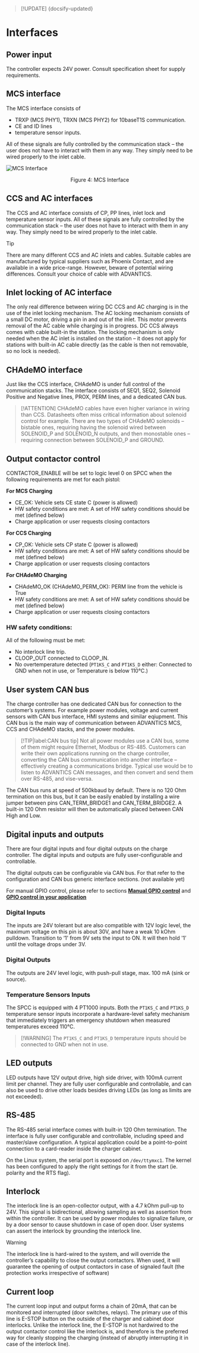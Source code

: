 > [!UPDATE] {docsify-updated}
# Interfaces

## Power input

The controller expects 24V power. Consult specification sheet for supply requirements.

## MCS interface

The MCS interface consists of 
- TRXP (MCS PHY1), TRXN (MCS PHY2) for 10baseT1S communication.
- CE and ID lines
- temperature sensor inputs.

All of these signals are fully controlled by the communication stack – the user does not have to interact with them in any way. They simply need to be wired properly to the inlet cable.

<div class="bigger-300">

![MCS Interface](images/MCS_inlet.svg "MCS Interface")
</div>
<figcaption style="text-align: center">Figure 4: MCS Interface</figcaption>

## CCS and AC interfaces

The CCS and AC interface consists of CP, PP lines, inlet lock and temperature sensor inputs. All of these signals are fully controlled by the communication stack – the user does not have to interact with them in any way. They simply need to be wired properly to the inlet cable.

> [!TIP]
> There are many different CCS and AC inlets and cables. Suitable cables are manufactured by typical suppliers such as Phoenix Contact, and are available in a wide price-range. However, beware of potential wiring differences. Consult your choice of cable with ADVANTICS.

## Inlet locking of AC interface

The only real difference between wiring DC CCS and AC charging is in the use of the inlet locking mechanism. The AC locking mechanism consists of a small DC motor, driving a pin in and out of the inlet. This motor prevents removal of the AC cable while charging is in progress. DC CCS always comes with cable built-in the station.
The locking mechanism is only needed when the AC inlet is installed on the station – it does not apply for stations with built-in AC cable directly (as the cable is then not removable, so no lock is needed).

## CHAdeMO interface

Just like the CCS interface, CHAdeMO is under full control of the communication stacks. The interface consists of SEQ1, SEQ2, Solenoid Positive and Negative lines, PROX, PERM lines, and a dedicated CAN bus.

> [!ATTENTION]
> CHAdeMO cables have even higher variance in wiring than CCS. Datasheets often miss critical information about solenoid control for example. There are two types of CHAdeMO solenoids – bistable ones, requiring having the solenoid wired between SOLENOID_P and SOLENOID_N outputs, and then monostable ones – requiring connection between SOLENOID_P and GROUND.

## Output contactor control

CONTACTOR_ENABLE will be set to logic level 0 on SPCC when the following requirements are met for each pistol:

**For MCS Charging**
- CE_OK: Vehicle sets CE state C (power is allowed)
- HW safety conditions are met: A set of HW safety conditions should be met (defined below)
- Charge application or user requests closing contactors

**For CCS Charging**
- CP_OK: Vehicle sets CP state C (power is allowed)
- HW safety conditions are met: A set of HW safety conditions should be met (defined below)
- Charge application or user requests closing contactors

**For CHAdeMO Charging**
- CHAdeMO_OK (CHAdeMO_PERM_OK): PERM line from the vehicle is True
- HW safety conditions are met: A set of HW safety conditions should be met (defined below)
- Charge application or user requests closing contactors

### HW safety conditions:
All of the following must be met:

- No interlock line trip.
- CLOOP_OUT connected to CLOOP_IN.
- No overtemperature detected (`PT1KS_C` and `PT1KS_D` either: Connected to GND when not in use, or Temperature is below 110°C.)

## User system CAN bus

The charge controller has one dedicated CAN bus for connection to the customer’s systems. For example power modules, voltage and current sensors with CAN bus interface, HMI systems and similar eqiupment. This CAN bus is the main way of communication between ADVANTICS MCS, CCS and CHAdeMO stacks, and the power modules.

> [!TIP|label:CAN bus tip]
> Not all power modules use a CAN bus, some of them might require Ethernet, Modbus or RS-485. Customers can write their own applications running on the charge controller, converting the CAN bus communication into another interface – effectively creating a communications bridge. Typical use would be to listen to ADVANTICS CAN messages, and then convert and send them over RS-485, and vise-versa.

The CAN bus runs at speed of 500kbaud by default. There is no 120 Ohm termination on this bus, but it can be easily enabled by installing a wire jumper between pins CAN_TERM_BRIDGE1 and CAN_TERM_BRIDGE2. A built-in 120 Ohm resistor will then be automatically placed between CAN High and Low.

## Digital inputs and outputs

There are four digital inputs and four digital outputs on the charge controller.
The digital inputs and outputs are fully user-configurable and controllable.

The digital outputs can be configurable via CAN bus. For that refer to the configuration and CAN bus generic interface sections. (not available yet)

For manual GPIO control, please refer to sections [**Manual GPIO control**](charge-controllers/sys3_user/gpios.md#manual_gpio_control) and [**GPIO control in your application**](charge-controllers/sys3_user/gpios.md#gpio_control_in_your_application)

### Digital Inputs
The inputs are 24V tolerant but are also compatible with 12V logic level, the maximum voltage on this pin is about 30V, and have a weak 10 kOhm pulldown.
Transition to ‘1' from 9V sets the input to ON. It will then hold '1’ until the voltage drops under 3V.

### Digital Outputs
The outputs are 24V level logic, with push-pull stage, max. 100 mA (sink or source).

### Temperature Sensors Inputs
The SPCC is equipped with 4 PT1000 inputs. Both the `PT1KS_C` and `PT1KS_D` temperature sensor inputs incorporate a hardware-level safety mechanism that immediately triggers an emergency shutdown when measured temperatures exceed 110°C.

> [!WARNING] The `PT1KS_C` and `PT1KS_D` temperature inputs should be connected to GND when not in use.


## LED outputs
LED outputs have 12V output drive, high side driver, with 100mA current limit per channel. They are fully user configurable and controllable, and can also be used to drive other loads besides driving LEDs (as long as limits are not exceeded).

## RS-485
The RS-485 serial interface comes with built-in 120 Ohm termination. The interface is fully user configurable and controllable, including speed and master/slave configuration. A typical application could be a point-to-point connection to a card-reader inside the charger cabinet.

On the Linux system, the serial port is exposed on `/dev/ttymxc1`. The kernel has been configured to apply the right settings for it from the start (ie. polarity and the RTS flag).

## Interlock
The interlock line is an open-collector output, with a 4.7 kOhm pull-up to 24V. This signal is bidirectional, allowing sampling as well as assertion from within the controller. It can be used by power modules to signalize failure, or by a door sensor to cause shutdown in case of open door. User systems can assert the interlock by grounding the interlock line.

> [!WARNING]
> The interlock line is hard-wired to the system, and will override the controller’s capability to close the output contactors. When used, it will guarantee the opening of output contactors in case of signaled fault (the protection works irrespective of  software)

## Current loop
The current loop input and output forms a chain of 20mA, that can be monitored and interrupted (door switches, relays). The primary use of this line is E-STOP button on the outside of the charger and cabinet door interlocks. Unlike the interlock line, the E-STOP is not hardwired to the output contactor control like the interlock is, and therefore is the preferred way for cleanly stopping the charging (instead of abruptly interrupting it in case of the interlock line).
